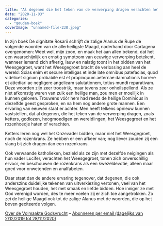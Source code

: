 ```yaml
---
title: "Al degenen die het teken van de verwerping dragen verachten het Weesgegroet en het rozenhoedje"
date: "2020-11-03"
categories: 
  - "gouden-boek"
coverImage: "unnamed-file-238.jpeg"
---
```


In zijn boek De dignitate Rosarii schrijft de zalige Alanus de Rupe de volgende woorden van de allerheiligste Maagd, naderhand door Cartagena overgenomen: Weet wel, mijn zoon, en maak het aan allen bekend, dat het een waarschijnlijk en ernstig symptoom van eeuwige verwerping betekent, wanneer iemand zich afkerig, lauw en nalatig toont in het bidden van het Weesgegroet, want het Weesgegroet bracht de verlossing aan heel de wereld: Scias enim et secure intelligas et inde late omnibus patefacias, quod videlicet signum probabile est et propinquum aeternae damnationis horrere et attediari ac negligere angelicam salutationem, totius mundi reparativam. Deze woorden zijn zeer troostrijk, maar tevens zeer onheilspellend. Als ze niet afkomstig waren van zulk een heilige man, zou men er moeilijk in kunnen geloven. Trouwens vóór hem had reeds de heilige Dominicus in diezelfde geest gesproken, en na hem nog andere grote mannen. Een ervaring van eeuwen staat er achter. Men heeft telkens opnieuw kunnen vaststellen, dat al degenen, die het teken van de verwerping dragen, zoals ketters, godlozen, hoogmoedigen en wereldlingen, het Weesgegroet en het rozenhoedje haten of verachten.

Ketters leren nog wel het Onzevader bidden, maar niet het Weesgegroet, noch de rozenkrans. Ze hebben er een afkeer van; nog liever zouden zij een slang bij zich dragen dan een rozenkrans.

Ook verwaande katholieken, bezield als ze zijn met dezelfde neigingen als hun vader Lucifer, verachten het Weesgegroet, tonen zich onverschillig ervoor, en beschouwen de rozenkrans als een kwezeldevotie, alleen maar goed voor onwetenden en analfabeten.

Daar staat dan de andere ervaring tegenover, dat degenen, die ook anderszins duidelijke tekenen van uitverkiezing vertonen, veel van het Weesgegroet houden, het met smaak en liefde bidden. Hoe inniger ze met God verenigd worden, des te meer voelen zij er zich toe aangetrokken. Zo zei de heilige Maagd ook tot de zalige Alanus met de woorden, die op het boven geciteerde volgen.

[Over de Volmaakte Godsvrucht](/blog/een-jaar-lang-volmaakte-godsvrucht/) – [Abonneren per email (dagelijks van 2/12/2019 tot 28/11/2020)](http://eepurl.com/9RKvX)
